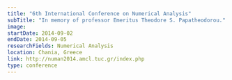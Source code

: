 ```yaml
---
title: "6th International Conference on Numerical Analysis"
subTitle: "In memory of professor Emeritus Theodore S. Papatheodorou."
image:
startDate: 2014-09-02
endDate: 2014-09-05
researchFields: Numerical Analysis
location: Chania, Greece
link: http://numan2014.amcl.tuc.gr/index.php
type: conference
---
```

